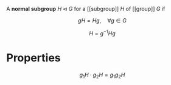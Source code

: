 A **normal subgroup** $H \triangleleft G$ for a [[subgroup]] $H$ of [[group]] $G$ if

$$
gH = Hg,\quad \forall g \in G
$$

$$
H = g^{-1}Hg
$$

# Properties

$$
g_1 H \cdot g_2 H = g_1 g_2 H
$$